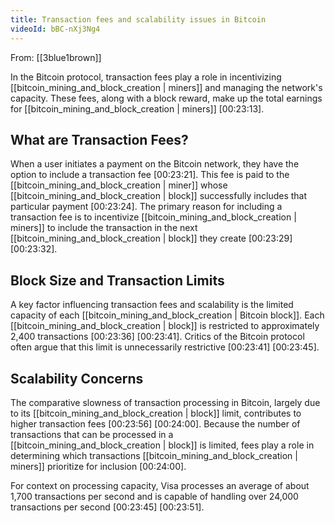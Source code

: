 ```yaml
---
title: Transaction fees and scalability issues in Bitcoin
videoId: bBC-nXj3Ng4
---
```


From: [[3blue1brown]] <br/> 

In the Bitcoin protocol, transaction fees play a role in incentivizing [[bitcoin_mining_and_block_creation | miners]] and managing the network's capacity. These fees, along with a block reward, make up the total earnings for [[bitcoin_mining_and_block_creation | miners]] <a class="yt-timestamp" data-t="00:23:13">[00:23:13]</a>.

## What are Transaction Fees?

When a user initiates a payment on the Bitcoin network, they have the option to include a transaction fee <a class="yt-timestamp" data-t="00:23:21">[00:23:21]</a>. This fee is paid to the [[bitcoin_mining_and_block_creation | miner]] whose [[bitcoin_mining_and_block_creation | block]] successfully includes that particular payment <a class="yt-timestamp" data-t="00:23:24">[00:23:24]</a>. The primary reason for including a transaction fee is to incentivize [[bitcoin_mining_and_block_creation | miners]] to include the transaction in the next [[bitcoin_mining_and_block_creation | block]] they create <a class="yt-timestamp" data-t="00:23:29">[00:23:29]</a> <a class="yt-timestamp" data-t="00:23:32">[00:23:32]</a>.

## Block Size and Transaction Limits

A key factor influencing transaction fees and scalability is the limited capacity of each [[bitcoin_mining_and_block_creation | Bitcoin block]]. Each [[bitcoin_mining_and_block_creation | block]] is restricted to approximately 2,400 transactions <a class="yt-timestamp" data-t="00:23:36">[00:23:36]</a> <a class="yt-timestamp" data-t="00:23:41">[00:23:41]</a>. Critics of the Bitcoin protocol often argue that this limit is unnecessarily restrictive <a class="yt-timestamp" data-t="00:23:41">[00:23:41]</a> <a class="yt-timestamp" data-t="00:23:45">[00:23:45]</a>.

## Scalability Concerns

The comparative slowness of transaction processing in Bitcoin, largely due to its [[bitcoin_mining_and_block_creation | block]] limit, contributes to higher transaction fees <a class="yt-timestamp" data-t="00:23:56">[00:23:56]</a> <a class="yt-timestamp" data-t="00:24:00">[00:24:00]</a>. Because the number of transactions that can be processed in a [[bitcoin_mining_and_block_creation | block]] is limited, fees play a role in determining which transactions [[bitcoin_mining_and_block_creation | miners]] prioritize for inclusion <a class="yt-timestamp" data-t="00:24:00">[00:24:00]</a>.

For context on processing capacity, Visa processes an average of about 1,700 transactions per second and is capable of handling over 24,000 transactions per second <a class="yt-timestamp" data-t="00:23:45">[00:23:45]</a> <a class="yt-timestamp" data-t="00:23:51">[00:23:51]</a>.